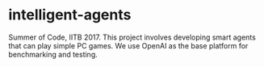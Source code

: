 # intelligent-agents
Summer of Code, IITB 2017. This project involves developing smart agents that can play simple PC games. We use OpenAI as the base platform for benchmarking and testing.
